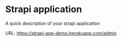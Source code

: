 # Strapi application

A quick description of your strapi application

URL: https://strapi-app-demo.herokuapp.com/admin
